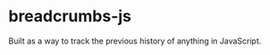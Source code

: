 breadcrumbs-js
==============

Built as a way to track the previous history of anything in JavaScript.
